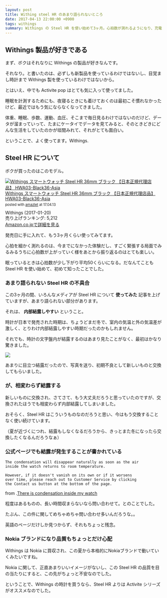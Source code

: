 ```yaml
---
layout: post
title: Withing steel HR のあまり語られないところ
date: 2017-04-13 22:00:00 +0900
tags: withings
summary: Withings の Steel HR を使い始めて3ヶ月。心拍数が測れるようになり、充電式になり、良いところが語られる一方で、あまり語られない時計の文字盤内部の結露が気になるという話をします。
---
```


## Withings 製品が好きである

まず、ボクはそれなりに Withings の製品が好きなんです。

それなり。と書いたのは、必ずしも新製品を使っているわけではないし、目覚まし時計まで Withings 製を使っているわけではないから。

とはいえ、中でも Activite pop はとても気に入って使ってました。

睡眠を計測するためにも、夜寝るときにも着けておくのは最初こそ慣れなかったけど、最近ではもう気にならなくなってきました。

体重、睡眠、歩数、運動、血圧、そこまで毎日見るわけではないのだけど、データが溜まっていって、たまにケータイでデータを見てみると、そのときどきにどんな生活をしていたのかが垣間みれて、それがとても面白い。

ということで、よく使ってます。Withings.

## Steel HR について

ボクが買ったのはこのモデル。

<div class="amazlet-box" style="margin-bottom:0px;"><div class="amazlet-image" style="float:left;margin:0px 12px 1px 0px;"><a href="http://www.amazon.co.jp/exec/obidos/ASIN/B01N7I1BGV/almond-milk-22/ref=nosim/" name="amazletlink" target="_blank"><img src="https://images-fe.ssl-images-amazon.com/images/I/51eWzQA6CiL._SL160_.jpg" alt="Withings スマートウォッチ Steel HR 36mm ブラック 【日本正規代理店品】 HWA03-Black36-Asia" style="border: none;" /></a></div><div class="amazlet-info" style="line-height:120%; margin-bottom: 10px"><div class="amazlet-name" style="margin-bottom:10px;line-height:120%"><a href="http://www.amazon.co.jp/exec/obidos/ASIN/B01N7I1BGV/almond-milk-22/ref=nosim/" name="amazletlink" target="_blank">Withings スマートウォッチ Steel HR 36mm ブラック 【日本正規代理店品】 HWA03-Black36-Asia</a><div class="amazlet-powered-date" style="font-size:80%;margin-top:5px;line-height:120%">posted with <a href="http://www.amazlet.com/" title="amazlet" target="_blank">amazlet</a> at 17.04.13</div></div><div class="amazlet-detail">Withings (2017-01-20)<br />売り上げランキング: 5,212<br /></div><div class="amazlet-sub-info" style="float: left;"><div class="amazlet-link" style="margin-top: 5px"><a href="http://www.amazon.co.jp/exec/obidos/ASIN/B01N7I1BGV/almond-milk-22/ref=nosim/" name="amazletlink" target="_blank">Amazon.co.jpで詳細を見る</a></div></div></div><div class="amazlet-footer" style="clear: left"></div></div>

発売日に手に入れて、もう3ヶ月くらい使ってみてます。

心拍を細かく測れるのは、今までになかった体験だし、すごく緊張する局面でみるみるうちに心拍数が上がっていく様をあとから振り返るのはとても楽しい。

眠っているときは心拍数が少し下がり平均50くらいになる。だなんてことも Steel HR を使い始めて、初めて知ったことでした。

### あまり語られない Steel HR の不具合

この3ヶ月の間、いろんなメディアが Steel HR について __使ってみた__ 記事を上げていますが、あまり語られない部分があります。

それは、 __内部結露しやすい__ ということ。

時計が日本で発売された時期は、ちょうどまだ冬で、室内の気温と外の気温差が激しく、とりわけ内部結露しやすい時期だったのかもしれません。

それでも、時計の文字盤内が結露するのはあまり見たことがなく、最初はかなり驚きました。

![](https://skim.milk200.cc/2017/04/ketsuro.jpg)

あまりに目立つ結露だったので、写真を送り、初期不良として新しいものと交換してもらいました。

### が、相変わらず結露する

新しいものに交換され、さてさて、もう大丈夫だろうと思っていたのですが、交換されたほうでも相変わらず内部結露してしまいました。

おそらく、Steel HR はこういうものなのだろうと思い、今はもう交換することなく使い続けています。

（夏が近づくにつれ、結露もしなくなるだろうから、きっとまた冬になったら交換したくなるんだろうなぁ）

### 公式ページでも結露が発生することが書かれている

```
The condensation will disappear naturally as soon as the air
inside the watch returns to room temperature.

However, if it doesn't vanish on its own or if it worsens
over time, please reach out to Customer Service by clicking
the Contact us button at the bottom of the page.
```

from .[There is condensation inside my watch](https://help.withings.com/hc/ja/articles/115000347207-Important-water-resistance-information)

程度はあるものの、長い時間収まらないなら問い合わせて。とのことでした。

たぶん、この件に関してめちゃめちゃ問い合わせ多いんだろうな。。

英語のページだけしか見つからず、それもちょっと残念。

### Nokia ブランドになり品質もちょっとだけ心配

Withings は Nokia に買収され、この夏から本格的にNokiaブランドで動いていくみたいですね。

Nokia に関して、正直あまりいいイメージがないし、この Steel HR の品質を目の当たりにすると、この先がちょっと不安なのでした。

ということで、Withings の時計を買うなら、Steel HR よりは Activite シリーズがオススメなのでした。
